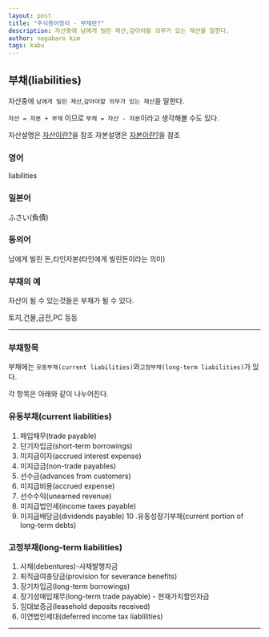 ```yaml
---
layout: post
title: "주식용어정리 - 부채란?"
description: 자산중에 남에게 빌린 재산,갚아야할 의무가 있는 재산을 말한다.
author: negabaro kim
tags: kabu
---
```


## 부채(liabilities)

자산중에 `남에게 빌린 재산`,`갚아야할 의무가 있는 재산`을 말한다.

`자산 = 자본 + 부채` 이므로  `부채 = 자산 - 자본`이라고 생각해볼 수도 있다.

자산설명은 [자산이란?]을 참조
자본설명은 [자본이란?]을 참조

### 영어

liabilities

### 일본어 

ふさい(負債)

### 동의어

남에게 빌린 돈,타인자본(타인에게 빌린돈이라는 의미)

### 부채의 예

자산이 될 수 있는것들은 부채가 될 수 있다.

토지,건물,금전,PC 등등

---

### 부채항목

부채에는 `유동부채(current liabilities)`와`고정부채(long-term liabilities)`가 있다.

각 항목은 아래와 같이 나누어진다.

### 유동부채(current liabilities)
    
1. 매입채무(trade payable)
2. 단기차입금(short-term borrowings)
3. 미지급이자(accrued interest expense)
4. 미지급금(non-trade payables)
5. 선수금(advances from customers)
6. 미지급비용(accrued expense)
7. 선수수익(unearned revenue)
8. 미지급법인세(income taxes payable)
9. 미지급배당금(dividends payable)
10 .유동성장기부채(current portion of long-term debts)

### 고정부채(long-term liabilities)

1. 사채(debentures)-사채발행자금
2. 퇴직급여충당금(provision for severance benefits)
3. 장기차입금(long-term borrowings)
4. 장기성매입채무(long-term trade payable) - 현재가치할인자금
5. 임대보증금(leasehold deposits received)
6. 이연법인세대(deferred income tax liablilities)

---

[부채란?]: https://negabaro.github.io/archive/kabu-liabilities
[자산이란?]: https://negabaro.github.io/archive/kabu-assets
[자본이란?]: https://negabaro.github.io/archive/kabu-capital
